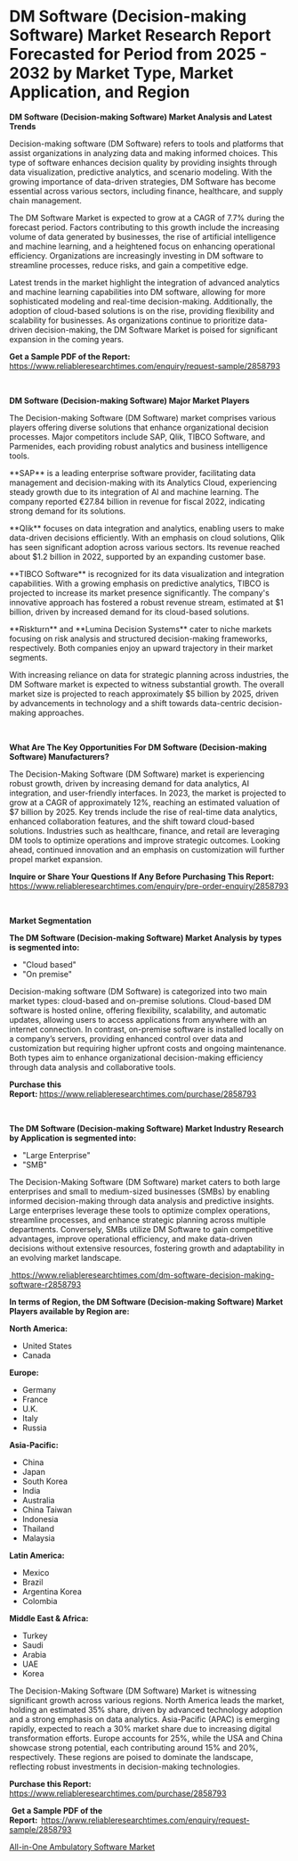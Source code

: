 <p><h1>DM Software (Decision-making Software) Market Research Report Forecasted for Period from 2025 -  2032 by Market Type, Market Application, and Region</h1></p><p><strong>DM Software (Decision-making Software) Market Analysis and Latest Trends</strong></p>
<p><p>Decision-making software (DM Software) refers to tools and platforms that assist organizations in analyzing data and making informed choices. This type of software enhances decision quality by providing insights through data visualization, predictive analytics, and scenario modeling. With the growing importance of data-driven strategies, DM Software has become essential across various sectors, including finance, healthcare, and supply chain management.</p><p>The DM Software Market is expected to grow at a CAGR of 7.7% during the forecast period. Factors contributing to this growth include the increasing volume of data generated by businesses, the rise of artificial intelligence and machine learning, and a heightened focus on enhancing operational efficiency. Organizations are increasingly investing in DM software to streamline processes, reduce risks, and gain a competitive edge.</p><p>Latest trends in the market highlight the integration of advanced analytics and machine learning capabilities into DM software, allowing for more sophisticated modeling and real-time decision-making. Additionally, the adoption of cloud-based solutions is on the rise, providing flexibility and scalability for businesses. As organizations continue to prioritize data-driven decision-making, the DM Software Market is poised for significant expansion in the coming years.</p></p>
<p><strong>Get a Sample PDF of the Report:&nbsp;</strong> <a href="https://www.reliableresearchtimes.com/enquiry/request-sample/2858793?utm_campaign=2009&utm_medium=2&utm_source=Github&utm_content=ia&utm_term=12032025&utm_id=dm-software-decision-making-software">https://www.reliableresearchtimes.com/enquiry/request-sample/2858793</a></p>
<p>&nbsp;</p>
<p><strong>DM Software (Decision-making Software) Major Market Players</strong></p>
<p><p>The Decision-making Software (DM Software) market comprises various players offering diverse solutions that enhance organizational decision processes. Major competitors include SAP, Qlik, TIBCO Software, and Parmenides, each providing robust analytics and business intelligence tools. </p><p>**SAP** is a leading enterprise software provider, facilitating data management and decision-making with its Analytics Cloud, experiencing steady growth due to its integration of AI and machine learning. The company reported €27.84 billion in revenue for fiscal 2022, indicating strong demand for its solutions.</p><p>**Qlik** focuses on data integration and analytics, enabling users to make data-driven decisions efficiently. With an emphasis on cloud solutions, Qlik has seen significant adoption across various sectors. Its revenue reached about $1.2 billion in 2022, supported by an expanding customer base.</p><p>**TIBCO Software** is recognized for its data visualization and integration capabilities. With a growing emphasis on predictive analytics, TIBCO is projected to increase its market presence significantly. The company's innovative approach has fostered a robust revenue stream, estimated at $1 billion, driven by increased demand for its cloud-based solutions.</p><p>**Riskturn** and **Lumina Decision Systems** cater to niche markets focusing on risk analysis and structured decision-making frameworks, respectively. Both companies enjoy an upward trajectory in their market segments.</p><p>With increasing reliance on data for strategic planning across industries, the DM Software market is expected to witness substantial growth. The overall market size is projected to reach approximately $5 billion by 2025, driven by advancements in technology and a shift towards data-centric decision-making approaches.</p></p>
<p>&nbsp;</p>
<p><strong>What Are The Key Opportunities For DM Software (Decision-making Software) Manufacturers?</strong></p>
<p><p>The Decision-Making Software (DM Software) market is experiencing robust growth, driven by increasing demand for data analytics, AI integration, and user-friendly interfaces. In 2023, the market is projected to grow at a CAGR of approximately 12%, reaching an estimated valuation of $7 billion by 2025. Key trends include the rise of real-time data analytics, enhanced collaboration features, and the shift toward cloud-based solutions. Industries such as healthcare, finance, and retail are leveraging DM tools to optimize operations and improve strategic outcomes. Looking ahead, continued innovation and an emphasis on customization will further propel market expansion.</p></p>
<p><strong>Inquire or Share Your Questions If Any Before Purchasing This Report:</strong> <a href="https://www.reliableresearchtimes.com/enquiry/pre-order-enquiry/2858793?utm_campaign=2009&utm_medium=2&utm_source=Github&utm_content=ia&utm_term=12032025&utm_id=dm-software-decision-making-software">https://www.reliableresearchtimes.com/enquiry/pre-order-enquiry/2858793</a></p>
<p>&nbsp;</p>
<p><strong>Market Segmentation</strong></p>
<p><strong>The DM Software (Decision-making Software) Market Analysis by types is segmented into:</strong></p>
<p><ul><li>"Cloud based"</li><li>"On premise"</li></ul></p>
<p><p>Decision-making software (DM Software) is categorized into two main market types: cloud-based and on-premise solutions. Cloud-based DM software is hosted online, offering flexibility, scalability, and automatic updates, allowing users to access applications from anywhere with an internet connection. In contrast, on-premise software is installed locally on a company’s servers, providing enhanced control over data and customization but requiring higher upfront costs and ongoing maintenance. Both types aim to enhance organizational decision-making efficiency through data analysis and collaborative tools.</p></p>
<p><strong>Purchase this Report:&nbsp;</strong><a href="https://www.reliableresearchtimes.com/purchase/2858793?utm_campaign=2009&utm_medium=2&utm_source=Github&utm_content=ia&utm_term=12032025&utm_id=dm-software-decision-making-software">https://www.reliableresearchtimes.com/purchase/2858793</a></p>
<p>&nbsp;</p>
<p><strong>The DM Software (Decision-making Software) Market Industry Research by Application is segmented into:</strong></p>
<p><ul><li>"Large Enterprise"</li><li>"SMB"</li></ul></p>
<p><p>The Decision-Making Software (DM Software) market caters to both large enterprises and small to medium-sized businesses (SMBs) by enabling informed decision-making through data analysis and predictive insights. Large enterprises leverage these tools to optimize complex operations, streamline processes, and enhance strategic planning across multiple departments. Conversely, SMBs utilize DM Software to gain competitive advantages, improve operational efficiency, and make data-driven decisions without extensive resources, fostering growth and adaptability in an evolving market landscape.</p></p>
<p><a href="https://www.reliableresearchtimes.com/dm-software-decision-making-software-r2858793?utm_campaign=2009&utm_medium=2&utm_source=Github&utm_content=ia&utm_term=12032025&utm_id=dm-software-decision-making-software">&nbsp;https://www.reliableresearchtimes.com/dm-software-decision-making-software-r2858793</a></p>
<p><strong>In terms of Region, the DM Software (Decision-making Software) Market Players available by Region are:</strong></p>
<p>
    <p> <strong> North America: </strong>
        <ul>
            <li>United States</li>
            <li>Canada</li>
        </ul>
        </p> 
    <p> <strong> Europe: </strong>
        <ul>
            <li>Germany</li>
            <li>France</li>
            <li>U.K.</li>
            <li>Italy</li>
            <li>Russia</li>
        </ul>
        </p> 
    <p> <strong> Asia-Pacific: </strong>
        <ul>
            <li>China</li>
            <li>Japan</li>
            <li>South Korea</li>
            <li>India</li>
            <li>Australia</li>
            <li>China Taiwan</li>
            <li>Indonesia</li>
            <li>Thailand</li>
            <li>Malaysia</li>
        </ul>
        </p> 
    <p> <strong> Latin America: </strong>
        <ul>
            <li>Mexico</li>
            <li>Brazil</li>
            <li>Argentina Korea</li>
            <li>Colombia</li>
        </ul>
        </p> 
    <p> <strong> Middle East & Africa: </strong>
        <ul>
            <li>Turkey</li>
            <li>Saudi</li>
            <li>Arabia</li>
            <li>UAE</li>
            <li>Korea</li>
        </ul>
    </p>
    </p>
<p><p>The Decision-Making Software (DM Software) Market is witnessing significant growth across various regions. North America leads the market, holding an estimated 35% share, driven by advanced technology adoption and a strong emphasis on data analytics. Asia-Pacific (APAC) is emerging rapidly, expected to reach a 30% market share due to increasing digital transformation efforts. Europe accounts for 25%, while the USA and China showcase strong potential, each contributing around 15% and 20%, respectively. These regions are poised to dominate the landscape, reflecting robust investments in decision-making technologies.</p></p>
<p><strong>Purchase this Report: </strong><a href="https://www.reliableresearchtimes.com/purchase/2858793?utm_campaign=2009&utm_medium=2&utm_source=Github&utm_content=ia&utm_term=12032025&utm_id=dm-software-decision-making-software">https://www.reliableresearchtimes.com/purchase/2858793</a></p>
<p>&nbsp;<strong>Get a Sample PDF of the Report:&nbsp;&nbsp;</strong><a href="https://www.reliableresearchtimes.com/enquiry/request-sample/2858793?utm_campaign=2009&utm_medium=2&utm_source=Github&utm_content=ia&utm_term=12032025&utm_id=dm-software-decision-making-software">https://www.reliableresearchtimes.com/enquiry/request-sample/2858793</a></p>
<p><strong></strong></p>
<p><p><a href="https://github.com/marloy8/Market-Research-Report-List-7/blob/main/all-in-one-ambulatory-software-market.md?utm_campaign=2009&utm_medium=2&utm_source=Github&utm_content=ia&utm_term=12032025&utm_id=dm-software-decision-making-software">All-in-One Ambulatory Software Market</a></p></p>